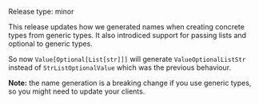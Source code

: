Release type: minor

This release updates how we generated names when creating concrete types 
from generic types. It also introdiced support for passing lists and optional
to generic types.

So now `Value[Optional[List[str]]]` will generate `ValueOptionalListStr` instead of
`StrListOptionalValue` which was the previous behaviour.

**Note:** the name generation is a breaking change if you use generic types,
so you might need to update your clients.

